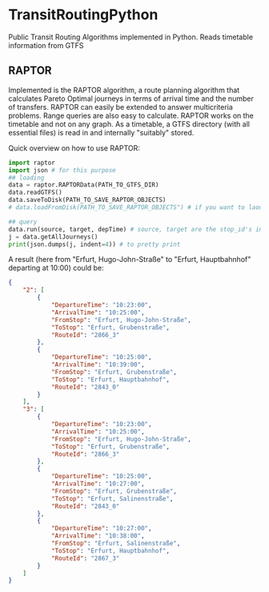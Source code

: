 # TransitRoutingPython
Public Transit Routing Algorithms implemented in Python. Reads timetable information from GTFS

## RAPTOR

Implemented is the RAPTOR algorithm, a route planning algorithm that calculates Pareto Optimal journeys in terms of arrival time and the number of transfers. RAPTOR can easily be extended to answer multicriteria problems. Range queries are also easy to calculate. RAPTOR works on the timetable and not on any graph. As a timetable, a GTFS directory (with all essential files) is read in and internally "suitably" stored.

Quick overview on how to use RAPTOR:

```Python
import raptor
import json # for this purpose
## loading
data = raptor.RAPTORData(PATH_TO_GTFS_DIR)
data.readGTFS()
data.saveToDisk(PATH_TO_SAVE_RAPTOR_OBJECTS)
# data.loadFromDisk(PATH_TO_SAVE_RAPTOR_OBJECTS") # if you want to laod the previously computed timetable information

## query
data.run(source, target, depTime) # source, target are the stop_id's inside the GTFS/stops.txt file, depTime in seconds
j = data.getAllJourneys()
print(json.dumps(j, indent=4)) # to pretty print
```
A result (here from "Erfurt, Hugo-John-Straße" to "Erfurt, Hauptbahnhof" departing at 10:00) could be:

```JSON
{
    "2": [
        {
            "DepartureTime": "10:23:00",
            "ArrivalTime": "10:25:00",
            "FromStop": "Erfurt, Hugo-John-Straße",
            "ToStop": "Erfurt, Grubenstraße",
            "RouteId": "2866_3"
        },
        {
            "DepartureTime": "10:25:00",
            "ArrivalTime": "10:39:00",
            "FromStop": "Erfurt, Grubenstraße",
            "ToStop": "Erfurt, Hauptbahnhof",
            "RouteId": "2843_0"
        }
    ],
    "3": [
        {
            "DepartureTime": "10:23:00",
            "ArrivalTime": "10:25:00",
            "FromStop": "Erfurt, Hugo-John-Straße",
            "ToStop": "Erfurt, Grubenstraße",
            "RouteId": "2866_3"
        },
        {
            "DepartureTime": "10:25:00",
            "ArrivalTime": "10:27:00",
            "FromStop": "Erfurt, Grubenstraße",
            "ToStop": "Erfurt, Salinenstraße",
            "RouteId": "2843_0"
        },
        {
            "DepartureTime": "10:27:00",
            "ArrivalTime": "10:38:00",
            "FromStop": "Erfurt, Salinenstraße",
            "ToStop": "Erfurt, Hauptbahnhof",
            "RouteId": "2867_3"
        }
    ]
}

```
